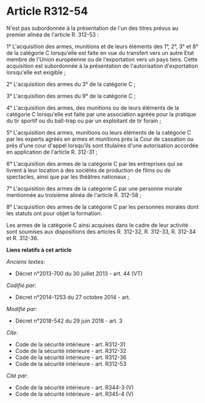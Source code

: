 # Article R312-54

N'est pas subordonnée à la présentation de l'un des titres prévus au premier alinéa de l'article R. 312-53 :

1° L'acquisition des armes, munitions et de leurs éléments des 1°, 2°, 3° et 8° de la catégorie C lorsqu'elle est faite en
vue du transfert vers un autre Etat membre de l'Union européenne ou de l'exportation vers un pays tiers. Cette acquisition
est subordonnée à la présentation de l'autorisation d'exportation lorsqu'elle est exigible ;

2° L'acquisition des armes du 3° de la catégorie C ;

3° L'acquisition des armes du 9° de la catégorie C ;

4° L'acquisition des armes, des munitions ou de leurs éléments de la catégorie C lorsqu'elle est faite par une association
agréée pour la pratique du tir sportif ou du ball-trap ou par un exploitant de tir forain ;

5° L'acquisition des armes, munitions ou leurs éléments de la catégorie C par les experts agréés en armes et munitions près
la Cour de cassation ou près d'une cour d'appel lorsqu'ils sont titulaires d'une autorisation accordée en application de
l'article R. 312-31 ;

6° L'acquisition des armes de la catégorie C par les entreprises qui se livrent à leur location à des sociétés de production
de films ou de spectacles, ainsi que par les théâtres nationaux ;

7° L'acquisition des armes de la catégorie C par une personne morale mentionnée au troisième alinéa de l'article R. 312-58 ;

8° L'acquisition des armes de la catégorie C par les personnes morales dont les statuts ont pour objet la formation.

Les armes de la catégorie C ainsi acquises dans le cadre de leur activité sont soumises aux dispositions des articles R.
312-32, R. 312-33, R. 312-34 et R. 312-36.

**Liens relatifs à cet article**

_Anciens textes_:

  - Décret n°2013-700 du 30 juillet 2013 - art. 44 (VT)

_Codifié par_:

  - Décret n°2014-1253 du 27 octobre 2014 - art.

_Modifié par_:

  - Décret n°2018-542 du 29 juin 2018 - art. 3

_Cite_:

  - Code de la sécurité intérieure - art. R312-31
  - Code de la sécurité intérieure - art. R312-32
  - Code de la sécurité intérieure - art. R312-36
  - Code de la sécurité intérieure - art. R312-53

_Cité par_:

  - Code de la sécurité intérieure - art. R344-3 (V)
  - Code de la sécurité intérieure - art. R345-4 (V)
